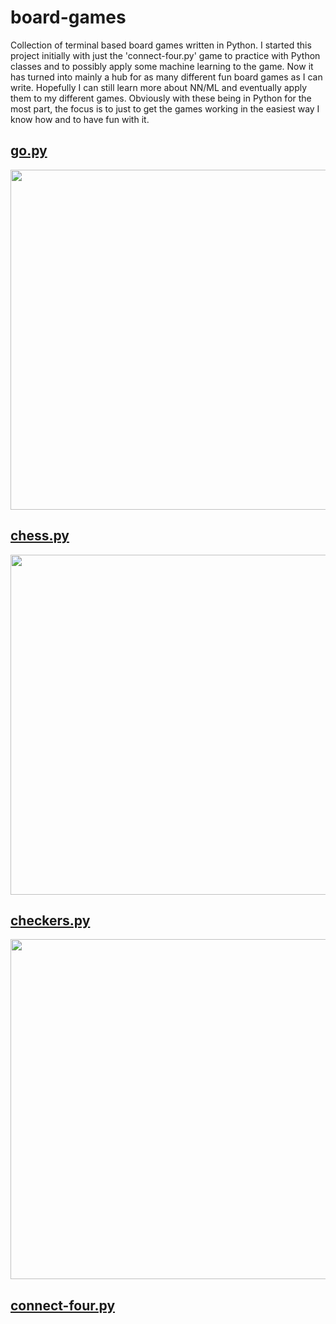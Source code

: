 # board-games

Collection of terminal based board games written in Python. I started this project initially with just the 'connect-four.py' game to practice with Python classes and to possibly apply some machine learning to the game. Now it has turned into mainly a hub for as many different fun board games as I can write. Hopefully I can still learn more about NN/ML and eventually apply them to my different games. Obviously with these being in Python for the most part, the focus is to just to get the games working in the easiest way I know how and to have fun with it.

## [go.py](https://github.com/956MB/go.py)

<img width="544" src="https://i.imgur.com/1DtvmOh.png">

## [chess.py](https://github.com/956MB/chess.py)

<img width="544" src="https://i.imgur.com/JgQNVAb.png">

## [checkers.py](https://github.com/956MB/checkers.py)

<img width="544" src="https://i.imgur.com/MvW08cs.png">

## [connect-four.py](https://github.com/956MB/connect-four.py)